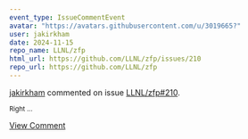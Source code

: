 ```yaml
---
event_type: IssueCommentEvent
avatar: "https://avatars.githubusercontent.com/u/3019665?"
user: jakirkham
date: 2024-11-15
repo_name: LLNL/zfp
html_url: https://github.com/LLNL/zfp/issues/210
repo_url: https://github.com/LLNL/zfp
---
```


<a href='https://github.com/jakirkham' target='_blank'>jakirkham</a> commented on issue <a href='https://github.com/LLNL/zfp/issues/210' target='_blank'>LLNL/zfp#210</a>.

<small>Right...</small>

<a href='https://github.com/LLNL/zfp/issues/210' target='_blank'>View Comment</a>